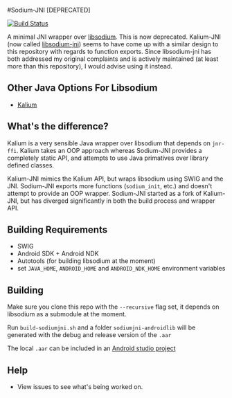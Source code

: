 #Sodium-JNI [DEPRECATED]

[![Build Status](https://travis-ci.org/JackWink/sodium-jni.svg?branch=master)](https://travis-ci.org/JackWink/sodium-jni)

A minimal JNI wrapper over [libsodium](https://github.com/jedisct1/libsodium). This is now deprecated. Kalium-JNI (now called [libsodium-jni](https://github.com/joshjdevl/kalium-jni)) seems to have come up with a similar design to this repository with regards to function exports. Since libsodium-jni has both addressed my original complaints and is actively maintained (at least more than this repository), I would advise using it instead.

## Other Java Options For Libsodium

- [Kalium](https://github.com/abstractj/kalium)

## What's the difference?

Kalium is a very sensible Java wrapper over libsodium that depends on `jnr-ffi`. Kalium takes an OOP approach 
whereas Sodium-JNI provides a completely static API, and attempts to use Java primatives over library 
defined classes.

Kalium-JNI mimics the Kalium API, but wraps libsodium using SWIG and the JNI. Sodium-JNI exports more 
functions (`sodium_init`, etc.) and doesn't attempt to provide an OOP wrapper. Sodium-JNI started as a fork
of Kalium-JNI, but has diverged significantly in both the build process and wrapper API.

## Building Requirements

* SWIG
* Android SDK + Android NDK
* Autotools (for building libsodium at the moment)
* set `JAVA_HOME`, `ANDROID_HOME` and `ANDROID_NDK_HOME` environment variables

## Building

Make sure you clone this repo with the `--recursive` flag set, it depends on libsodium as a submodule at the moment.

Run `build-sodiumjni.sh` and a folder `sodiumjni-androidlib` will be generated with the debug and release version of the `.aar` 

The local `.aar` can be included in an [Android studio project](http://stackoverflow.com/questions/24506648/adding-local-aar-files-to-gradle-build-using-flatdirs-is-not-working?lq=1)

## Help

* View issues to see what's being worked on.
